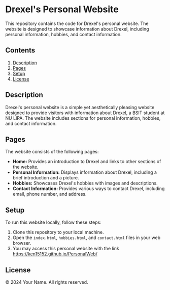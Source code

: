 # Drexel's Personal Website

This repository contains the code for Drexel's personal website. The website is designed to showcase information about Drexel, including personal information, hobbies, and contact information.

## Contents

1. [Description](#description)
2. [Pages](#pages)
3. [Setup](#setup)
4. [License](#license)

## Description

Drexel's personal website is a simple yet aesthetically pleasing website designed to provide visitors with information about Drexel, a BSIT student at NU LIPA. The website includes sections for personal information, hobbies, and contact information.

## Pages

The website consists of the following pages:

- **Home:** Provides an introduction to Drexel and links to other sections of the website.
- **Personal Information:** Displays information about Drexel, including a brief introduction and a picture.
- **Hobbies:** Showcases Drexel's hobbies with images and descriptions.
- **Contact Information:** Provides various ways to contact Drexel, including email, phone number, and address.

## Setup

To run this website locally, follow these steps:

1. Clone this repository to your local machine.
2. Open the `index.html`, `hobbies.html`, and `contact.html` files in your web browser.
3. You may access this personal website with the link https://ken15152.github.io/PersonalWeb/

## License

&copy; 2024 Your Name. All rights reserved.

